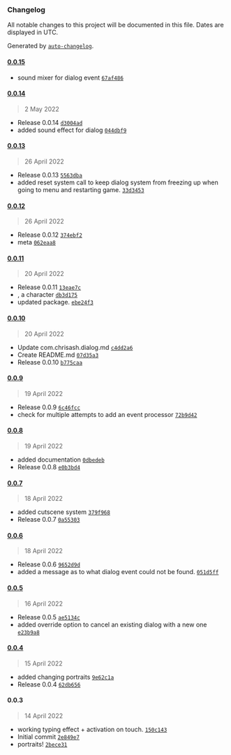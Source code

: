 ### Changelog

All notable changes to this project will be documented in this file. Dates are displayed in UTC.

Generated by [`auto-changelog`](https://github.com/CookPete/auto-changelog).

#### [0.0.15](https://github.com/ChrisAshtear/UPM-Dialog-System/compare/0.0.14...0.0.15)

- sound mixer for dialog event [`67af486`](https://github.com/ChrisAshtear/UPM-Dialog-System/commit/67af486b6eac94a67f03e5e9bc393a38326d8e83)

#### [0.0.14](https://github.com/ChrisAshtear/UPM-Dialog-System/compare/0.0.13...0.0.14)

> 2 May 2022

- Release 0.0.14 [`d3004ad`](https://github.com/ChrisAshtear/UPM-Dialog-System/commit/d3004ade39f50a6924bedee9312f377ede94725d)
- added sound effect for dialog [`044dbf9`](https://github.com/ChrisAshtear/UPM-Dialog-System/commit/044dbf93169edb0685cf9305eae5de270bc1c180)

#### [0.0.13](https://github.com/ChrisAshtear/UPM-Dialog-System/compare/0.0.12...0.0.13)

> 26 April 2022

- Release 0.0.13 [`5563dba`](https://github.com/ChrisAshtear/UPM-Dialog-System/commit/5563dba464b8ad9b6131e9a2223545d9c23c728f)
- added reset system call to keep dialog system from freezing up when going to menu and restarting game. [`33d3453`](https://github.com/ChrisAshtear/UPM-Dialog-System/commit/33d3453062a27dbe9809a346d4cfa65f8da955d8)

#### [0.0.12](https://github.com/ChrisAshtear/UPM-Dialog-System/compare/0.0.11...0.0.12)

> 26 April 2022

- Release 0.0.12 [`374ebf2`](https://github.com/ChrisAshtear/UPM-Dialog-System/commit/374ebf2d762006f0077428114592265d7f8004f2)
- meta [`062eaa8`](https://github.com/ChrisAshtear/UPM-Dialog-System/commit/062eaa8a5b4e1d60365fdc7f797fd2b0998a4b00)

#### [0.0.11](https://github.com/ChrisAshtear/UPM-Dialog-System/compare/0.0.10...0.0.11)

> 20 April 2022

- Release 0.0.11 [`13eae7c`](https://github.com/ChrisAshtear/UPM-Dialog-System/commit/13eae7cf461efbc4401e724683f47ac5072a94b3)
- , a character [`db3d175`](https://github.com/ChrisAshtear/UPM-Dialog-System/commit/db3d17565604d1c1cda68f13cb7ad7f9aba71c95)
- updated package. [`ebe24f3`](https://github.com/ChrisAshtear/UPM-Dialog-System/commit/ebe24f302c57902a92e2cbdbdd41bfd700aa2739)

#### [0.0.10](https://github.com/ChrisAshtear/UPM-Dialog-System/compare/0.0.9...0.0.10)

> 20 April 2022

- Update com.chrisash.dialog.md [`c4dd2a6`](https://github.com/ChrisAshtear/UPM-Dialog-System/commit/c4dd2a64988f0e1e13e692a11c0460ce9c11251a)
- Create README.md [`07d35a3`](https://github.com/ChrisAshtear/UPM-Dialog-System/commit/07d35a33da798b7f3133cc078b4f61d1b69b97ec)
- Release 0.0.10 [`b775caa`](https://github.com/ChrisAshtear/UPM-Dialog-System/commit/b775caaf36800810894156288bf0d4a87c018b3e)

#### [0.0.9](https://github.com/ChrisAshtear/UPM-Dialog-System/compare/0.0.8...0.0.9)

> 19 April 2022

- Release 0.0.9 [`6c46fcc`](https://github.com/ChrisAshtear/UPM-Dialog-System/commit/6c46fcc53b05b9ad1f3f545692cf5cb484203c31)
- check for multiple attempts to add an event processor [`72b9d42`](https://github.com/ChrisAshtear/UPM-Dialog-System/commit/72b9d42943fba412f51a9ea84e9f650b449740ec)

#### [0.0.8](https://github.com/ChrisAshtear/UPM-Dialog-System/compare/0.0.7...0.0.8)

> 19 April 2022

- added documentation [`0dbedeb`](https://github.com/ChrisAshtear/UPM-Dialog-System/commit/0dbedebbbcbffcd4dd87686ab6b5959b12088add)
- Release 0.0.8 [`e0b3bd4`](https://github.com/ChrisAshtear/UPM-Dialog-System/commit/e0b3bd4aecf43c2b8c6403e95ce4277efaf0fa50)

#### [0.0.7](https://github.com/ChrisAshtear/UPM-Dialog-System/compare/0.0.6...0.0.7)

> 18 April 2022

- added cutscene system [`379f968`](https://github.com/ChrisAshtear/UPM-Dialog-System/commit/379f9683305eb7dd9d42a1f71ca88c52b0ccf7f9)
- Release 0.0.7 [`0a55303`](https://github.com/ChrisAshtear/UPM-Dialog-System/commit/0a55303623ea0e0aefbc16bba38d54a68c852dbd)

#### [0.0.6](https://github.com/ChrisAshtear/UPM-Dialog-System/compare/0.0.5...0.0.6)

> 18 April 2022

- Release 0.0.6 [`9652d9d`](https://github.com/ChrisAshtear/UPM-Dialog-System/commit/9652d9d8bcdfdcb46c124f8d04cd696f7be08d2f)
- added a message as to what dialog event could not be found. [`051d5ff`](https://github.com/ChrisAshtear/UPM-Dialog-System/commit/051d5ff54f3f41ebb03cfb09d0ad3ae296ea30c9)

#### [0.0.5](https://github.com/ChrisAshtear/UPM-Dialog-System/compare/0.0.4...0.0.5)

> 16 April 2022

- Release 0.0.5 [`ae5134c`](https://github.com/ChrisAshtear/UPM-Dialog-System/commit/ae5134cc2c3136b11bf0bdae3942c6c3c42de35a)
- added override option to cancel an existing dialog with a new one [`e23b9a8`](https://github.com/ChrisAshtear/UPM-Dialog-System/commit/e23b9a86a2cd164bb031fa8be451f9310b9ac053)

#### [0.0.4](https://github.com/ChrisAshtear/UPM-Dialog-System/compare/0.0.3...0.0.4)

> 15 April 2022

- added changing portraits [`9e62c1a`](https://github.com/ChrisAshtear/UPM-Dialog-System/commit/9e62c1a13d69d03550e51bb3df64d0197ab2ab35)
- Release 0.0.4 [`62db656`](https://github.com/ChrisAshtear/UPM-Dialog-System/commit/62db6563880ea1016e9f0d417174cdce2f196cf3)

#### 0.0.3

> 14 April 2022

- working typing effect + activation on touch. [`150c143`](https://github.com/ChrisAshtear/UPM-Dialog-System/commit/150c143e5d6c09d978f75f407c455d5779c0adc0)
- Initial commit [`2e849e7`](https://github.com/ChrisAshtear/UPM-Dialog-System/commit/2e849e7987b9719dc091edbe629aa0209296e3a8)
- portraits! [`2bece31`](https://github.com/ChrisAshtear/UPM-Dialog-System/commit/2bece3197fefe595d4d868026b9909df68700bf9)
